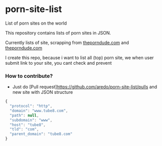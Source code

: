 porn-site-list
==============

List of porn sites on the world

This repository contains lists of porn sites in JSON.

Currently lists of site, scrapping from [theporndude.com](http://theporndude.com/) and [theporndude.com](http://mypornbible.com/)

I create this repo, because i want to list all (top) porn site, we when user submit link to your site, you cant check and prevent

### How to contribute?
- Just do [Pull request]https://github.com/aredo/porn-site-list/pulls and new site with JSON structure
```js
{
  "protocol": "http",
  "domain": "www.tube8.com",
  "path": null,
  "subdomain": "www",
  "host": "tube8",
  "tld": "com",
  "parent_domain": "tube8.com"
}
```
